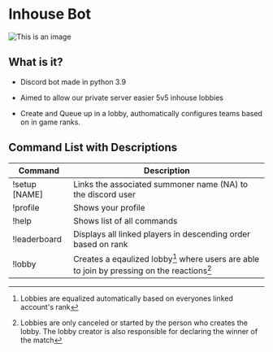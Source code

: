 # Inhouse Bot
![This is an image](https://i.imgur.com/aPHyJmo.png)

## What is it?
- Discord bot made in python 3.9

- Aimed to allow our private server easier 5v5 inhouse lobbies

- Create and Queue up in a lobby, authomatically configures teams based on in game ranks.

## Command List with Descriptions

| Command          | Description                                                                                |
| ---------------- | -------------------------------------------------------------------------------------------|
| !setup [NAME]    | Links the associated summoner name (NA) to the discord user                                |
| !profile         | Shows your profile                                                                         |
| !help            | Shows list of all commands                                                                 |
| !leaderboard     | Displays all linked players in descending order based on rank                              |
| !lobby           | Creates a eqaulized lobby[^1] where users are able to join by pressing on the reactions[^2]|

[^1]:Lobbies are equalized automatically based on everyones linked account's rank

[^2]:Lobbies are only canceled or started by the person who creates the lobby. The lobby creator is also responsible for declaring the winner of the match